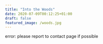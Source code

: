 ```yaml
---
title: "Into the Woods"
date: 2020-07-09T00:12:25+01:00
draft: false
featured_image: /woods.jpg
---
```



error: please report to contact page if possible